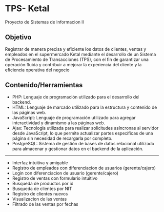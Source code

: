 # TPS- Ketal
Proyecto de Sistemas de Informacion II

## Objetivo
Registrar de manera precisa y eficiente los datos de clientes, ventas y empleados en el supermercado Ketal mediante el desarrollo de un Sistema de Procesamiento de Transacciones (TPS), con el fin de garantizar una operación fluida y contribuir a mejorar la experiencia del cliente y la eficiencia operativa del negocio

## Contenido/Herramientas

- PHP: Lenguaje de programación utilizado para el desarrollo del backend.
- HTML: Lenguaje de marcado utilizado para la estructura y contenido de las páginas web.
- JavaScript: Lenguaje de programación utilizado para agregar interactividad y dinamismo a las páginas web.
- Ajax: Tecnología utilizada para realizar solicitudes asíncronas al servidor desde JavaScript, lo que permite actualizar partes específicas de una página sin necesidad de recargarla por completo.
- PostgreSQL: Sistema de gestión de bases de datos relacional utilizado para almacenar y gestionar datos en el backend de la aplicación.
-----------------------------
- Interfaz intuitiva y amigable
- Registro de empleados con diferenciacion de usuarios (gerente/cajero)
- Login con diferenciacion de usuario (gerente/cajero)
- Registro de ventas con formulario intuitivo
- Busqueda de productos por id
- Busqueda de clientes por NIT
- Registro de clientes nuevos
- Visualizacion de las ventas
- Filtrado de las ventas por fechas
